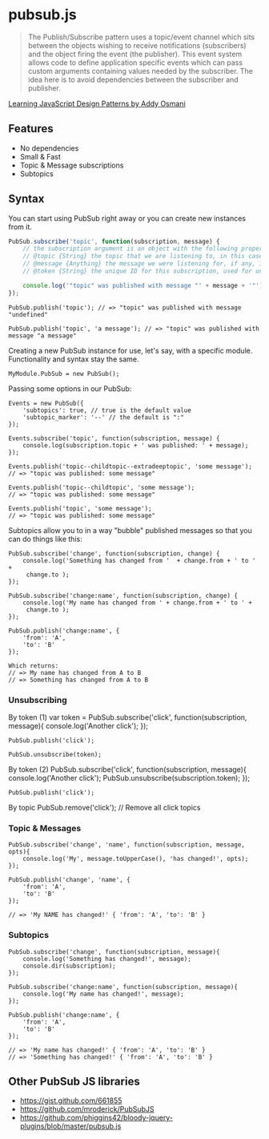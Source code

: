pubsub.js
=========

> The Publish/Subscribe pattern uses a topic/event channel which sits between the objects wishing to receive notifications (subscribers) and the object firing the event (the publisher). This event system allows code to define application specific events which can pass custom arguments containing values needed by the subscriber. The idea here is to avoid dependencies between the subscriber and publisher.

[Learning JavaScript Design Patterns by Addy Osmani](http://addyosmani.com/resources/essentialjsdesignpatterns/book/#observerpatternjavascript)

## Features
* No dependencies
* Small & Fast
* Topic &amp; Message subscriptions
* Subtopics

## Syntax

You can start using PubSub right away or you can create new instances from it.

```javascript
PubSub.subscribe('topic', function(subscription, message) {
    // the subscription argument is an object with the following properties
    // @topic {String} the topic that we are listening to, in this case "topic"
    // @message {Anything} the message we were listening for, if any, in this case undefined
    // @token {String} the unique ID for this subscription, used for unsubscribing

    console.log('"topic" was published with message "' + message + '"');
});
```


    PubSub.publish('topic'); // => "topic" was published with message "undefined"

    PubSub.publish('topic', 'a message'); // => "topic" was published with message "a message"

Creating a new PubSub instance for use, let's say, with a specific module.
Functionality and syntax stay the same.

    MyModule.PubSub = new PubSub();

Passing some options in our PubSub:

    Events = new PubSub({
        'subtopics': true, // true is the default value
        'subtopic_marker': '--' // the default is ":"
    });

    Events.subscribe('topic', function(subscription, message) {
        console.log(subscription.topic + ' was published: ' + message);
    });

    Events.publish('topic--childtopic--extradeeptopic', 'some message');
    // => "topic was published: some message"

    Events.publish('topic--childtopic', 'some message');
    // => "topic was published: some message"

    Events.publish('topic', 'some message');
    // => "topic was published: some message"

Subtopics allow you to in a way "bubble" published messages so that you can
do things like this:

    PubSub.subscribe('change', function(subscription, change) {
        console.log('Something has changed from '  + change.from + ' to ' +
         change.to );
    });

    PubSub.subscribe('change:name', function(subscription, change) {
        console.log('My name has changed from ' + change.from + ' to ' +
         change.to );
    });

    PubSub.publish('change:name', {
        'from': 'A',
        'to': 'B'
    });

    Which returns:
    // => My name has changed from A to B
    // => Something has changed from A to B


### Unsubscribing
By token (1)
    var token = PubSub.subscribe('click', function(subscription, message){
        console.log('Another click');
    });

    PubSub.publish('click');

    PubSub.unsubscribe(token);

By token (2)
    PubSub.subscribe('click', function(subscription, message){
        console.log('Another click');
        PubSub.unsubscribe(subscription.token);
    });

    PubSub.publish('click');

By topic
    PubSub.remove('click'); // Remove all click topics


### Topic &amp; Messages

    PubSub.subscribe('change', 'name', function(subscription, message, opts){
        console.log('My', message.toUpperCase(), 'has changed!', opts);
    });

    PubSub.publish('change', 'name', {
        'from': 'A',
        'to': 'B'
    });

    // => 'My NAME has changed!' { 'from': 'A', 'to': 'B' }

### Subtopics

    PubSub.subscribe('change', function(subscription, message){
        console.log('Something has changed!', message);
        console.dir(subscription);
    });

    PubSub.subscribe('change:name', function(subscription, message){
        console.log('My name has changed!', message);
    });

    PubSub.publish('change:name', {
        'from': 'A',
        'to': 'B'
    });

    // => 'My name has changed!' { 'from': 'A', 'to': 'B' }
    // => 'Something has changed!' { 'from': 'A', 'to': 'B' }


## Other PubSub JS libraries
* https://gist.github.com/661855
* https://github.com/mroderick/PubSubJS
* https://github.com/phiggins42/bloody-jquery-plugins/blob/master/pubsub.js
